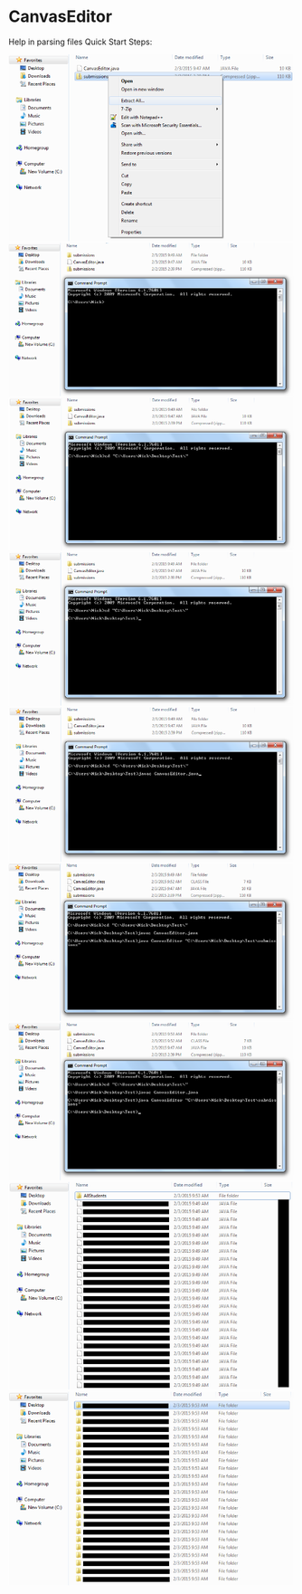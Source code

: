 # CanvasEditor
Help in parsing files
Quick Start Steps:

![Alt Step 1](http://github.com/NRWB/CanvasEditor/raw/master/resources/Step%20001.png)
![Alt Step 2](http://github.com/NRWB/CanvasEditor/raw/master/resources/Step%20002.png)
![Alt Step 3](http://github.com/NRWB/CanvasEditor/raw/master/resources/Step%20003.png)
![Alt Step 4](http://github.com/NRWB/CanvasEditor/raw/master/resources/Step%20004.png)
![Alt Step 5](http://github.com/NRWB/CanvasEditor/raw/master/resources/Step%20005.png)
![Alt Step 6](http://github.com/NRWB/CanvasEditor/raw/master/resources/Step%20006.png)
![Alt Step 7](http://github.com/NRWB/CanvasEditor/raw/master/resources/Step%20007.png)
![Alt Step 8](http://github.com/NRWB/CanvasEditor/raw/master/resources/Step%20008.png)
![Alt Step 9](http://github.com/NRWB/CanvasEditor/raw/master/resources/Step%20009.png)
